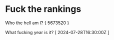 # Fuck the rankings

Who the hell am I?
{ 5673520 }

What fucking year is it?
[ 2024-07-28T16:30:00Z ]
